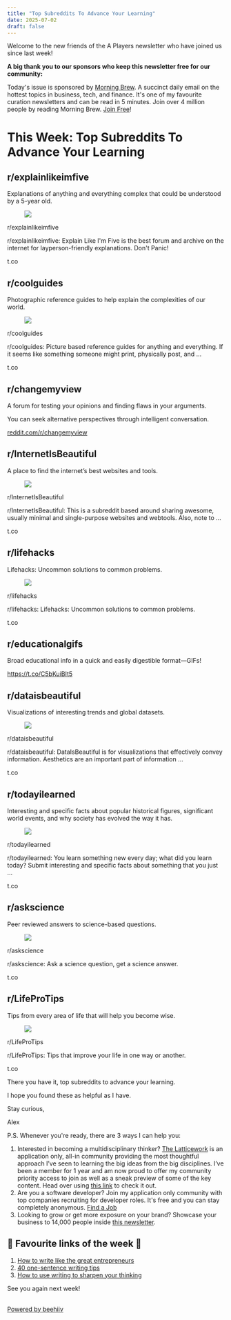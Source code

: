 ```yaml
---
title: "Top Subreddits To Advance Your Learning"
date: 2025-07-02
draft: false
---
```


<p id="">Welcome to the new friends of the A Players newsletter who have joined us since last week!</p><p id=""><strong id="">A big thank you to our sponsors who keep this newsletter free for our community:</strong></p><p id="">Today's issue is sponsored by <a href="https://click.postapex.com/9PY1CZUMn-WnCjCUfIURZ4FyTXg" target="_blank" id="">Morning Brew</a>. A succinct daily email on the hottest topics in business, tech, and finance. It's one of my favourite curation newsletters and can be read in 5 minutes. Join over 4 million people by reading Morning Brew. <a href="https://click.postapex.com/9PY1CZUMn-WnCjCUfIURZ4FyTXg" target="_blank" id="">Join Free</a>!</p><h1 id="">This Week: Top Subreddits To Advance Your Learning </h1><h2 id="">r/explainlikeimfive</h2><p id="">Explanations of anything and everything complex that could be understood by a 5-year old.</p><figure class="w-richtext-figure-type-image w-richtext-align-center" data-rt-type="image" data-rt-align="center"><div><img src="https://uploads-ssl.webflow.com/63fd511e232de229bfe66c52/640d4aa7f2e1b3b9811f3b8d_KZESzgF91cP3KEAR29JhCFmX0zxsPgY1sYhv7XCtiW0.png" id="" width="auto" height="auto" loading="auto"></div></figure><p id="">r/explainlikeimfive</p><p id="">r/explainlikeimfive: Explain Like I'm Five is the best forum and archive on the internet for layperson-friendly explanations. Don't Panic!</p><p id="">t.co</p><h2 id="">r/coolguides</h2><p id="">Photographic reference guides to help explain the complexities of our world.</p><figure class="w-richtext-figure-type-image w-richtext-align-center" data-rt-type="image" data-rt-align="center"><div><img src="https://uploads-ssl.webflow.com/63fd511e232de229bfe66c52/640d4aa7f2e1b343641f3b8e_communityIcon_thn9g7rqsye71.png" id="" width="auto" height="auto" loading="auto"></div></figure><p id="">r/coolguides</p><p id="">r/coolguides: Picture based reference guides for anything and everything. If it seems like something someone might print, physically post, and …</p><p id="">t.co</p><h2 id="">r/changemyview</h2><p id="">A forum for testing your opinions and finding flaws in your arguments. </p><p id="">You can seek alternative perspectives through intelligent conversation. </p><p id=""><a href="https://t.co/NxuXiU534g" target="_blank" id="">reddit.com/r/changemyview</a></p><h2 id="">r/InternetIsBeautiful</h2><p id="">A place to find the internet’s best websites and tools.</p><figure class="w-richtext-figure-type-image w-richtext-align-center" data-rt-type="image" data-rt-align="center"><div><img src="https://uploads-ssl.webflow.com/63fd511e232de229bfe66c52/640d4aa7f2e1b322da1f3b94_k7fHE51fuhbYJRT2e9s1rXIp2ZtA7ks-cNFvQuNbfcE.png" id="" width="auto" height="auto" loading="auto"></div></figure><p id="">r/InternetIsBeautiful</p><p id="">r/InternetIsBeautiful: This is a subreddit based around sharing awesome, usually minimal and single-purpose websites and webtools. Also, note to …</p><p id="">t.co</p><h2 id="">r/lifehacks</h2><p id="">Lifehacks: Uncommon solutions to common problems.</p><figure class="w-richtext-figure-type-image w-richtext-align-center" data-rt-type="image" data-rt-align="center"><div><img src="https://uploads-ssl.webflow.com/63fd511e232de229bfe66c52/640d4aa7f2e1b38f9c1f3b91_communityIcon_japcsnjgfog91.png" id="" width="auto" height="auto" loading="auto"></div></figure><p id="">r/lifehacks</p><p id="">r/lifehacks: Lifehacks: Uncommon solutions to common problems.</p><p id="">t.co</p><h2 id="">r/educationalgifs</h2><p id="">Broad educational info in a quick and easily digestible format—GIFs!</p><p id=""><a href="https://t.co/C5bKuiBIt5" target="_blank" id="">https://t.co/C5bKuiBIt5</a></p><h2 id="">r/dataisbeautiful</h2><p id="">Visualizations of interesting trends and global datasets.</p><figure class="w-richtext-figure-type-image w-richtext-align-center" data-rt-type="image" data-rt-align="center"><div><img src="https://uploads-ssl.webflow.com/63fd511e232de229bfe66c52/640d4aa7f2e1b33c171f3b92_communityIcon_hrq90p2z27k11.jpeg" id="" width="auto" height="auto" loading="auto"></div></figure><p id="">r/dataisbeautiful</p><p id="">r/dataisbeautiful: DataIsBeautiful is for visualizations that effectively convey information. Aesthetics are an important part of information …</p><p id="">t.co</p><h2 id="">r/todayilearned</h2><p id="">Interesting and specific facts about popular historical figures, significant world events, and why society has evolved the way it has.</p><figure class="w-richtext-figure-type-image w-richtext-align-center" data-rt-type="image" data-rt-align="center"><div><img src="https://uploads-ssl.webflow.com/63fd511e232de229bfe66c52/640d4aa7f2e1b30f801f3b93_B7IpR8P1mEsQIjdizK5x79s5aGfJUtKk3u2ksGZ9n2Q.png" id="" width="auto" height="auto" loading="auto"></div></figure><p id="">r/todayilearned</p><p id="">r/todayilearned: You learn something new every day; what did you learn today? Submit interesting and specific facts about something that you just …</p><p id="">t.co</p><h2 id="">r/askscience</h2><p id="">Peer reviewed answers to science-based questions.</p><figure class="w-richtext-figure-type-image w-richtext-align-center" data-rt-type="image" data-rt-align="center"><div><img src="https://uploads-ssl.webflow.com/63fd511e232de229bfe66c52/640d4aa7f2e1b313101f3b8f_VXukRtebQAtdj6BUMLlOjCh3XnLH9_oScHxsDJ-vsio.png" id="" width="auto" height="auto" loading="auto"></div></figure><p id="">r/askscience</p><p id="">r/askscience: Ask a science question, get a science answer.</p><p id="">t.co</p><h2 id="">r/LifeProTips</h2><p id="">Tips from every area of life that will help you become wise.</p><figure class="w-richtext-figure-type-image w-richtext-align-center" data-rt-type="image" data-rt-align="center"><div><img src="https://uploads-ssl.webflow.com/63fd511e232de229bfe66c52/640d4aa7f2e1b339ae1f3b90_communityIcon_vkdkb2aoisi91.jpeg" id="" width="auto" height="auto" loading="auto"></div></figure><p id="">r/LifeProTips</p><p id="">r/LifeProTips: Tips that improve your life in one way or another.</p><p id="">t.co</p><p id="">There you have it, top subreddits to advance your learning.</p><p id="">I hope you found these as helpful as I have.</p><p id="">Stay curious, </p><p id="">Alex</p><p id="">P.S. Whenever you're ready, there are 3 ways I can help you:</p><ol type="decimal" id=""><li id="">Interested in becoming a multidisciplinary thinker? <a href="https://ltcwrk.com/alex-brogan-ltcwrk/" target="_blank" id="">The Latticework</a>&nbsp;is an application only, all-in community providing the most thoughtful approach I’ve seen to learning the big ideas from the big disciplines. I’ve been a member for 1 year and am now proud to offer my community priority access to join as well as a sneak preview of some of the key content. Head over using&nbsp;<a href="https://ltcwrk.com/alex-brogan-ltcwrk/" target="_blank" id="">this link</a>&nbsp;to check it out.</li><li id="">Are you a software developer? Join my application only community with top companies recruiting for developer roles. It's free and you can stay completely anonymous.&nbsp;<a href="https://www.alexbrogan.com/global-developers-collective" target="_blank" id="">Find a Job</a></li><li id="">Looking to grow or get more exposure on your brand? Showcase your business to 14,000 people inside&nbsp;<a href="https://www.alexbrogan.com/partnership" target="_blank" id="">this newsletter</a>.</li></ol><h2 id="">🔗 Favourite links of the week 🔗</h2><ol type="decimal" id=""><li id=""><a href="https://venturehacks.com/writing" target="_blank" id="">How to write like the great entrepreneurs</a><br></li><li id=""><a href="https://joshspector.com/one-sentence-writing-tips/" target="_blank" id="">40 one-sentence writing tips</a><br></li><li id=""><a href="https://www.youtube.com/watch?v=65U5byDZ55M" target="_blank" id="">How to use writing to sharpen your thinking </a><br></li></ol><p id="">See you again next week!</p><p id=""><br><a target="_blank" href="https://www.beehiiv.com/?utm_campaign=23805c35-eb8d-44f5-ad10-1fad1b374aa7&utm_medium=post_rss&utm_source=a_players" id="">Powered by beehiiv</a></p>